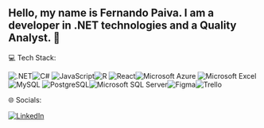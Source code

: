 ## Hello, my name is Fernando Paiva. I am a developer in .NET technologies and a Quality Analyst. 👋

💻 Tech Stack:

![.NET](https://img.shields.io/badge/.NET-5C2D91?style=for-the-badge&logo=.net&logoColor=white)![C#](https://img.shields.io/badge/C%23-239120?style=for-the-badge&logo=c-sharp&logoColor=white)
![JavaScript](https://img.shields.io/badge/JavaScript-323330?style=for-the-badge&logo=javascript&logoColor=F7DF1E)![R](https://img.shields.io/badge/R-276DC3?style=for-the-badge&logo=r&logoColor=white)
![React](https://img.shields.io/badge/React-20232A?style=for-the-badge&logo=react&logoColor=61DAFB)![Microsoft Azure](https://img.shields.io/badge/Microsoft_Azure-0089D6?style=for-the-badge&logo=microsoft-azure&logoColor=white)
![Microsoft Excel](https://img.shields.io/badge/Microsoft_Excel-217346?style=for-the-badge&logo=microsoft-excel&logoColor=white)![MySQL](https://img.shields.io/badge/MySQL-00000F?style=for-the-badge&logo=mysql&logoColor=white)
![PostgreSQL](https://img.shields.io/badge/PostgreSQL-316192?style=for-the-badge&logo=postgresql&logoColor=white)![Microsoft SQL Server](https://img.shields.io/badge/Microsoft%20SQL%20Server-CC2927?style=for-the-badge&logo=microsoft%20sql%20server&logoColor=white)![Figma](https://img.shields.io/badge/Figma-F24E1E?style=for-the-badge&logo=figma&logoColor=white)![Trello](https://img.shields.io/badge/Trello-0052CC?style=for-the-badge&logo=trello&logoColor=white)


🌐 Socials:

[![LinkedIn](https://img.shields.io/badge/LinkedIn-0077B5?style=for-the-badge&logo=linkedin&logoColor=white)](https://www.linkedin.com/in/fernando-paiva-12b8371b1)












